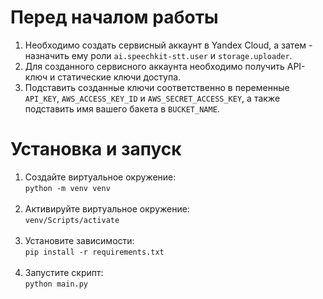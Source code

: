 # Перед началом работы
1. Необходимо создать сервисный аккаунт в Yandex Cloud, а затем - назначить ему роли `ai.speechkit-stt.user` и `storage.uploader`.
2. Для созданного сервисного аккаунта необходимо получить API-ключ и статические ключи доступа.
3. Подставить созданные ключи соответственно в переменные `API_KEY`, `AWS_ACCESS_KEY_ID` и `AWS_SECRET_ACCESS_KEY`, а также подставить имя вашего бакета в `BUCKET_NAME`.
# Установка и запуск
1. Cоздайте виртуальное окружение: <br /> 
`python -m venv venv` <br /> <br />
2. Активируйте виртуальное окружение: <br />
`venv/Scripts/activate`  <br />  <br />
3. Установите зависимости: <br /> 
`pip install -r requirements.txt` <br /> <br />
4. Запустите скрипт:  <br />
`python main.py`
